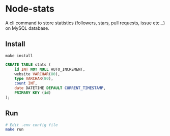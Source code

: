 Node-stats
===

A cli command to store statistics (followers, stars, pull requests, issue etc...) on MySQL database.

Install
---

```
make install
```

```sql
CREATE TABLE stats (
    id INT NOT NULL AUTO_INCREMENT,
    website VARCHAR(80),
    type VARCHAR(80),
    count INT,
    date DATETIME DEFAULT CURRENT_TIMESTAMP,
    PRIMARY KEY (id)
);
```

Run
---

```bash
# Edit .env config file
make run
```
